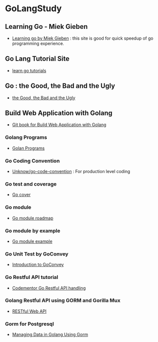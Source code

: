 # GoLangStudy


## Learning Go - Miek Gieben
 - [Learning go by Miek Gieben](https://www.miek.nl/go/) : this site is good for quick speedup of go programming experience.
 
## Go Lang Tutorial Site
 - [learn go tutorials](https://stackify.com/learn-go-tutorials/)
 
## Go : the Good, the Bad and the Ugly
 - [the Good, the Bad and the Ugly](https://bluxte.net/musings/2018/04/10/go-good-bad-ugly/)

## Build Web Application with Golang
 - [Git book for Build Web Application with Golang](https://astaxie.gitbooks.io/build-web-application-with-golang/en/)

### Golang Programs
 - [Golan Programs](http:/www.golangprograms.com/)

### Go Coding Convention
 - [Unknow/go-code-convention](https://github.com/Unknwon/go-code-convention/blob/master/en-US/README.md) : For production level coding 

### Go test and coverage
 - [Go cover](https://blog.golang.org/cover)

### Go module
 - [Go module roadmap](https://blog.golang.org/modules2019)
 
### Go module by example
 - [Go module example](https://github.com/go-modules-by-example/index)

### Go Unit Test by GoConvey
 - [Introduction to GoConvey](https://www.youtube.com/watch?v=wlUKRxWEELU)
 
### Go Restful API tutorial
 - [Codementor Go Restful API handling](https://www.codementor.io/codehakase/building-a-restful-api-with-golang-a6yivzqdo)

### Golang Restful API using GORM and Gorilla Mux
 - [RESTful Web API](http://www.golangprograms.com/advance-programs/golang-restful-api-using-grom-and-gorilla-mux.html)

### Gorm for Postgresql 
 - [Managing Data in Golang Using Gorm](http://blog.tamizhvendan.in/blog/2017/07/23/managing-data-in-golang-using-gorm-part-1/)
